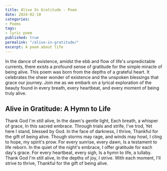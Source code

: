 ```yaml
---
title: Alive In Gratitude - Poem
date: 2024-02-10
categories:
- Poems
tags:
- lyric poem
published: true
permalink: "/alive-in-gratitude/"
excerpt: A poem about life
---
```

In the dance of existence, amidst the ebb and flow of life's unpredictable currents, there exists a profound sense of gratitude for the simple miracle of being alive. This poem was born from the depths of a grateful heart. It celebrates the sheer wonder of existence and the unspoken blessings that grace our journey. Join me as we embark on a lyrical exploration of the beauty found in every breath, every heartbeat, and every moment of being truly alive.

## Alive in Gratitude: A Hymn to Life

Thank God I'm still alive,
In the dawn's gentle light,
Each breath, a whisper of grace,
In this sacred embrace.
Through trials and strife, I've trod,
Yet here I stand, blessed by God.
In the face of darkness, I thrive,
Thankful for the gift of being alive.
Though storms may rage, and winds may howl,
I cling to hope, my spirit's prow.
For every sunrise, every dawn,
Is a testament to life reborn.
In the quiet of the night's embrace,
I offer gratitude for each day's grace.
For every heartbeat, every sigh,
Is a hymn to life, a lullaby.
Thank God I'm still alive,
In the depths of joy, I strive.
With each moment, I'll strive to thrive,
Thankful for the gift of being alive.